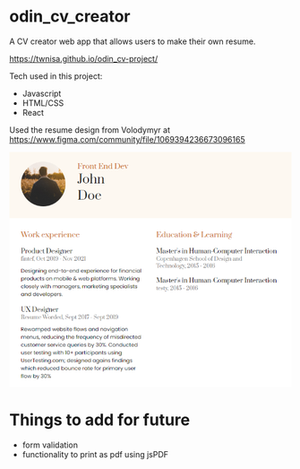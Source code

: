 # odin_cv_creator
A CV creator web app that allows users to make their own resume.

https://twnisa.github.io/odin_cv-project/

Tech used in this project:
  - Javascript
  - HTML/CSS
  - React

Used the resume design from Volodymyr at https://www.figma.com/community/file/1069394236673096165

![Alt text](/screenshot.png "Optional Title")


# Things to add for future
- form validation
- functionality to print as pdf using jsPDF

